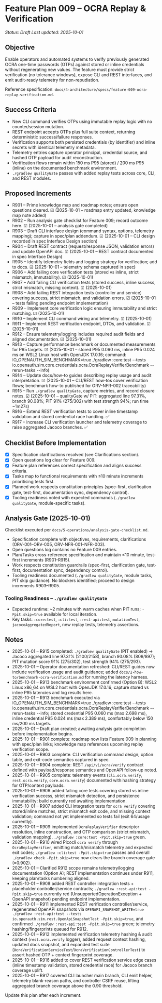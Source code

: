 # Feature Plan 009 – OCRA Replay & Verification

_Status: Draft_
_Last updated: 2025-10-01_

## Objective
Enable operators and automated systems to verify previously generated OCRA one-time passwords (OTPs) against stored or inline credentials without regenerating new values. The feature must provide strict verification (no tolerance windows), expose CLI and REST interfaces, and emit audit-ready telemetry for non-repudiation.

Reference specification: `docs/4-architecture/specs/feature-009-ocra-replay-verification.md`.

## Success Criteria
- New CLI command verifies OTPs using immutable replay logic with no counter/session mutation.
- REST endpoint accepts OTPs plus full suite context, returning deterministic success/failure responses.
- Verification supports both persisted credentials (by identifier) and inline secrets with identical telemetry metadata.
- Telemetry entries capture operator principal, credential source, and hashed OTP payload for audit reconstruction.
- Verification flows remain within 150 ms P95 (stored) / 200 ms P95 (inline) on the documented benchmark environment.
- `./gradlew qualityGate` passes with added replay tests across core, CLI, and REST modules.

## Proposed Increments
- R901 – Prime knowledge map and roadmap notes; ensure open questions cleared. ☑ (2025-10-01 – roadmap entry updated, knowledge map note added)
- R902 – Run analysis gate checklist for Feature 009; record outcome here. ☑ (2025-10-01 – analysis gate completed)
- R903 – Draft CLI interface design (command syntax, options, telemetry mapping); capture in spec/plan addendum. ☑ (2025-10-01 – CLI design recorded in spec Interface Design section)
- R904 – Draft REST contract (request/response JSON, validation errors) and update OpenAPI doc. ☑ (2025-10-01 – REST contract documented in spec Interface Design)
- R905 – Identify telemetry fields and logging strategy for verification; add to docs. ☑ (2025-10-01 – telemetry schema captured in spec)
- R906 – Add failing core verification tests (stored vs inline, strict mismatch, immutability). ☑ (2025-10-01)
- R907 – Add failing CLI verification tests (stored success, inline success, strict mismatch, missing context). ☑ (2025-10-01)
- R908 – Add failing REST integration tests (controller and service) covering success, strict mismatch, and validation errors. ☑ (2025-10-01 – tests failing pending endpoint implementation)
- R909 – Implement core verification logic ensuring immutability and strict matching. ☑ (2025-10-01)
- R910 – Implement CLI command wiring and telemetry. ☑ (2025-10-01)
- R911 – Implement REST verification endpoint, DTOs, and validation. ☑ (2025-10-01)
- R912 – Ensure telemetry/logging includes required audit fields and aligned documentation. ☑ (2025-10-01)
- R913 – Capture performance benchmark or documented measurements for P95 targets. ☑ (2025-10-01 – stored P95 0.060 ms, inline P95 0.024 ms on WSL2 Linux host with OpenJDK 17.0.16; command: IO_OPENAUTH_SIM_BENCHMARK=true ./gradlew :core:test --tests io.openauth.sim.core.credentials.ocra.OcraReplayVerifierBenchmark --rerun-tasks --info)
- R914 – Update docs/how-to guides describing replay usage and audit interpretation. ☑ (2025-10-01 – CLI/REST how-tos cover verification flows; benchmark how-to published for ORV-NFR-002 traceability)
- R915 – Run `./gradlew qualityGate`, capture metrics, and record closure notes. ☑ (2025-10-01 – qualityGate w/ PIT: aggregated line 97.31%, branch 90.08%; PIT 91% (275/302) with test strength 94%; run time ~1m27s)
- R916 – Extend REST verification tests to cover inline timestamp validation and stored credential race handling. ✅
- R917 – Increase CLI verification launcher and telemetry coverage to raise aggregated Jacoco branches. ✅

## Checklist Before Implementation
- [x] Specification clarifications resolved (see Clarifications section).
- [x] Open questions log clear for Feature 009.
- [x] Feature plan references correct specification and aligns success criteria.
- [x] Tasks map to functional requirements with ≤10 minute increments prioritising tests first.
- [x] Planned work respects constitution principles (spec-first, clarification gate, test-first, documentation sync, dependency control).
- [x] Tooling readiness noted with expected commands (`./gradlew qualityGate`, module-specific tasks).

## Analysis Gate (2025-10-01)
Checklist executed per `docs/5-operations/analysis-gate-checklist.md`.

- Specification complete with objectives, requirements, clarifications (ORV-001–ORV-005, ORV-NFR-001–NFR-003).
- Open questions log contains no Feature 009 entries.
- Plan/Tasks cross-reference specification and maintain ≤10 minute, test-first increments (R901–R915).
- Work respects constitution guardrails (spec-first, clarification gate, test-first, documentation sync, dependency control).
- Tooling readiness documented (`./gradlew qualityGate`, module tasks, PIT skip guidance).
No blockers identified; proceed to design increments R903–R905.

### Tooling Readiness – `./gradlew qualityGate`
- Expected runtime: ~2 minutes with warm caches when PIT runs; `-Ppit.skip=true` available for local iteration.
- Key tasks: `:core:test`, `:cli:test`, `:rest-api:test`, `mutationTest`, `jacocoAggregatedReport`, new replay tests, telemetry assertions.

## Notes
- 2025-10-01 – R915 completed: `./gradlew qualityGate` (PIT enabled) → Jacoco aggregated line 97.31% (2100/2158), branch 90.08% (808/897); PIT mutation score 91% (275/302), test strength 94% (275/293).
- 2025-10-01 – Operator documentation refreshed: CLI/REST guides now include verification usage and audit guidance; added `docs/2-how-to/benchmark-ocra-verification.md` for running the latency harness.
- 2025-10-01 – R913 benchmark environment confirmed (Option B): WSL2 Linux x86_64 on WSL2 host with OpenJDK 17.0.16; capture stored vs inline P95 latencies and log results here.
- 2025-10-01 – R913 benchmark executed via IO_OPENAUTH_SIM_BENCHMARK=true ./gradlew :core:test --tests io.openauth.sim.core.credentials.ocra.OcraReplayVerifierBenchmark --rerun-tasks --info; stored credential P95 0.060 ms (max 2.698 ms), inline credential P95 0.024 ms (max 2.389 ms), comfortably below 150 ms/200 ms targets.
- 2025-10-01 – Draft plan created; awaiting analysis gate completion before implementation begins.
- 2025-10-01 – R901 complete: roadmap now lists Feature 009 in planning with spec/plan links; knowledge map references upcoming replay verification scope.
- 2025-10-01 – R903 complete: CLI verification command design, option table, and exit-code semantics captured in spec.
- 2025-10-01 – R904 complete: REST `/api/v1/ocra/verify` contract defined with payload/response semantics and OpenAPI follow-up noted.
- 2025-10-01 – R905 complete: telemetry events (`cli.ocra.verify`, `rest.ocra.verify`, `core.ocra.verify`) documented with hashing strategy for OTP/context payloads.
- 2025-10-01 – R906 added failing core tests covering stored vs inline verification success, strict mismatch detection, and persistence immutability; build currently red awaiting implementation.
- 2025-10-01 – R907 added CLI integration tests for `ocra verify` covering stored/inline matches, strict mismatch exit code, and missing context validation; command not yet implemented so tests fail (exit 64/usage currently).
- 2025-10-01 – R909 implemented `OcraReplayVerifier` descriptor resolution, inline construction, and OTP comparison (strict mismatch, validation mapping). `./gradlew :core:test -Ppit.skip=true` green.
- 2025-10-01 – R910 wired Picocli `ocra verify` through `OcraReplayVerifier`, emitting match/mismatch telemetry and expected exit codes; `./gradlew :cli:test -Ppit.skip=true` passes and overall `./gradlew check -Ppit.skip=true` now clears the branch coverage gate (≈0.902).
- 2025-10-01 – Clarified R912 scope remains telemetry/logging documentation (Option A); REST implementation continues under R911, keeping plan/tasks numbering aligned.
- 2025-10-01 – R908 added REST controller integration tests + placeholder controller/service contracts; `./gradlew :rest-api:test -Ppit.skip=true` currently red (UnsupportedOperationException + OpenAPI snapshot) pending endpoint implementation.
- 2025-10-01 – R911 implemented REST verification controller/service, regenerated OpenAPI snapshots via `OPENAPI_SNAPSHOT_WRITE=true ./gradlew :rest-api:test --tests io.openauth.sim.rest.OpenApiSnapshotTest -Ppit.skip=true`, and confirmed `./gradlew :rest-api:test -Ppit.skip=true` green; telemetry hashing/fingerprints queued for R912.
- 2025-10-01 – R912 implemented verification telemetry hashing & audit context (`rest.ocra.verify` logger), added request context hashing, updated docs snapshot, and expanded test suite (`OcraVerificationServiceTest`/`OcraVerificationControllerTest`) to assert hashed OTP + context fingerprint coverage.
- 2025-10-01 – R916 added to cover REST verification service edge cases (inline timestamp validation, stored credential race) for Jacoco branch coverage uplift.
- 2025-10-01 – R917 covered CLI launcher main branch, CLI emit helper, telemetry blank-reason paths, and controller CSRF reuse, lifting aggregated branch coverage above the 0.90 threshold.

Update this plan after each increment.

